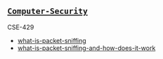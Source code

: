 ## [```Computer-Security```](https://drive.google.com/drive/folders/1r3Khl751eS4iSJcAlgCSlc-VWFnrUgYR)
CSE-429

- [what-is-packet-sniffing](https://www.spiceworks.com/it-security/network-security/articles/what-is-packet-sniffing/)
- [what-is-packet-sniffing-and-how-does-it-work](https://www.sangfor.com/glossary/cybersecurity/what-is-packet-sniffing-and-how-does-it-work)
